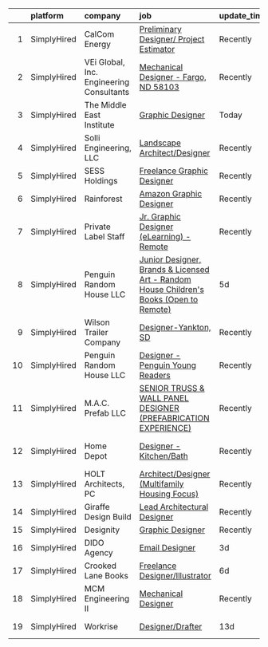 

|    | platform    | company                                  | job                                                                                                                                                                                             | update_time   | location                      |
|---:|:------------|:-----------------------------------------|:------------------------------------------------------------------------------------------------------------------------------------------------------------------------------------------------|:--------------|:------------------------------|
|  1 | SimplyHired | CalCom Energy                            | [Preliminary Designer/ Project Estimator](https://www.simplyhired.com/job/aJowns8Ln9qdvYZWYqyCjfwxCgdFh8KrWAHqEErQDxbHDjidM3cxOw?q=3d+designer)                                                 | Recently      | Durango, CO                   |
|  2 | SimplyHired | VEi Global, Inc. Engineering Consultants | [Mechanical Designer - Fargo, ND 58103](https://www.simplyhired.com/job/rY4gc12sPb-WCwLNi9cDGHEjtfISTFlaGR6A5IS_sESeskQpL-efrw?q=3d+designer)                                                   | Recently      | Fargo, ND                     |
|  3 | SimplyHired | The Middle East Institute                | [Graphic Designer](https://www.simplyhired.com/job/PdLS5tFUsB_cRh9aPJkgnhXGVZK8yld8GzavyyDy8RTes9OwpAdaHA?q=3d+designer)                                                                        | Today         | Remote                        |
|  4 | SimplyHired | Solli Engineering, LLC                   | [Landscape Architect/Designer](https://www.simplyhired.com/job/YpwcdYRir2sdfCqmlMIf943sR-kD-YztHUniWfpCG1i5YjA94gD_aA?q=3d+designer)                                                            | Recently      | Monroe, CT                    |
|  5 | SimplyHired | SESS Holdings                            | [Freelance Graphic Designer](https://www.simplyhired.com/job/HeV7yhpjzzbQ1G5xNg04KUgfF45i4pHBdlNgNIvIBjZ_1fcD3bz08A?q=3d+designer)                                                              | Recently      | Remote                        |
|  6 | SimplyHired | Rainforest                               | [Amazon Graphic Designer](https://www.simplyhired.com/job/p7KJ3i2_Vt2hNRCUBy42U3day0jOJwCF6MLPrMej-3wlE9jXLxsCqw?q=3d+designer)                                                                 | Recently      | Remote                        |
|  7 | SimplyHired | Private Label Staff                      | [Jr. Graphic Designer (eLearning) -Remote](https://www.simplyhired.com/job/T8NzZ05YfGTqLAZhKOvSgdRfU7RK7ohkTiNwC1Z3RSVq-ai4_h_kMA?q=3d+designer)                                                | Recently      | Austin, TX                    |
|  8 | SimplyHired | Penguin Random House LLC                 | [Junior Designer, Brands & Licensed Art - Random House Children's Books (Open to Remote)](https://www.simplyhired.com/job/gH3waUaaEZWiJ28DEHFm7xKrgWmuMXpgd-FdbKc3X12hyKTLyKUXBQ?q=3d+designer) | 5d            | New York, NY                  |
|  9 | SimplyHired | Wilson Trailer Company                   | [Designer-Yankton, SD](https://www.simplyhired.com/job/8nzhM58O3RWjWCahkODKWJTuxYv7O5e8Hgs9OqYWhWXmcYeinoLabA?q=3d+designer)                                                                    | Recently      | Yankton, SD                   |
| 10 | SimplyHired | Penguin Random House LLC                 | [Designer - Penguin Young Readers](https://www.simplyhired.com/job/3UAmdGo3DXRhpQWlhO8hMfTCXzlQJ7ABuQjIP6Y8FEteu7DKTxeBSA?q=3d+designer)                                                        | Recently      | New York, NY                  |
| 11 | SimplyHired | M.A.C. Prefab LLC                        | [SENIOR TRUSS & WALL PANEL DESIGNER (PREFABRICATION EXPERIENCE)](https://www.simplyhired.com/job/41PvDDff5SugyF3hGqZWlFS1GA3VVj2_B85EZdMJPY1zwxM_psidHQ?q=3d+designer)                          | Recently      | Avondale, AZ                  |
| 12 | SimplyHired | Home Depot                               | [Designer - Kitchen/Bath](https://www.simplyhired.com/job/LO7XqAB3i7Fnbyph5cEsLtRUW3XjAsDJ0u5FvVmYcToY1eAWASY3cQ?q=3d+designer)                                                                 | Recently      | South Hill, VA +126 locations |
| 13 | SimplyHired | HOLT Architects, PC                      | [Architect/Designer (Multifamily Housing Focus)](https://www.simplyhired.com/job/wQKkW0Qbew3OfdRSjqQfVU6llPu6UlV1dZPKYqc-md3uCHwJnib76Q?q=3d+designer)                                          | Recently      | Ithaca, NY                    |
| 14 | SimplyHired | Giraffe Design Build                     | [Lead Architectural Designer](https://www.simplyhired.com/job/lroDveleqZbOOPW_mBnVM5qPw1SPCu1wZ8443MCWFadkekNn7PD8bQ?q=3d+designer)                                                             | Recently      | Chelsea, MI                   |
| 15 | SimplyHired | Designity                                | [Graphic Designer](https://www.simplyhired.com/job/QT11XHS-OOB7K0NIar8MiuEwKmeHM5r021gaKIpaqpkw4NuyMXXr-w?q=3d+designer)                                                                        | Recently      | Remote                        |
| 16 | SimplyHired | DIDO Agency                              | [Email Designer](https://www.simplyhired.com/job/xInq1bDjLW4zuW72Ic7TJC9CN5LM8DfZ8HGlNXOhvhttWaOV6d4hgQ?q=3d+designer)                                                                          | 3d            | Remote                        |
| 17 | SimplyHired | Crooked Lane Books                       | [Freelance Designer/Illustrator](https://www.simplyhired.com/job/7-oep-i_7yGCdk0DJ_OH2vzdbNj70sC1mFujxIhSI1Owd9RNnsIQkw?q=3d+designer)                                                          | 6d            | Remote                        |
| 18 | SimplyHired | MCM Engineering II                       | [Mechanical Designer](https://www.simplyhired.com/job/Yket0NYKGSt9-lYzo2g4Sp8656GT6eCSdb-z86TwkhLs86PDImrMOw?q=3d+designer)                                                                     | Recently      | Enoch, UT                     |
| 19 | SimplyHired | Workrise                                 | [Designer/Drafter](https://www.simplyhired.com/job/w9pe096DnE7RSPRWNireI-oNXQ1oTcANJhBuWKNBHFLVfvxvOv75eg?q=3d+designer)                                                                        | 13d           | Dickinson, ND                 |
